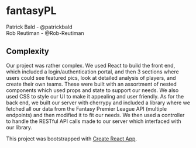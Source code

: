 # fantasyPL

Patrick Bald - @patrickbald  
Rob Reutiman - @Rob-Reutiman

## Complexity

Our project was rather complex. We used React to build the front end, which included a login/authentication portal, and then 3 sections where users could see featured pics, look at detailed analysis of players, and create their own teams. These were built with an assortment of nested components which used props and state to support our needs. We also used CSS to style our UI to make it appealing and user friendly. As for the back end, we built our server with cherrypy and included a library where we fetched all our data from the Fantasy Premier League API (multiple endpoints) and then modified it to fit our needs. We then used a controller to handle the RESTful API calls made to our server which interfaced with our library. 

This project was bootstrapped with [Create React App](https://github.com/facebook/create-react-app).
